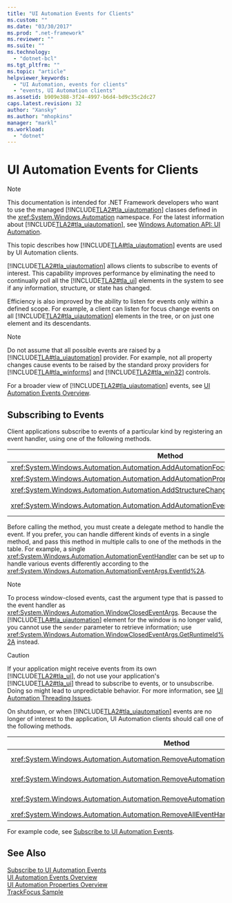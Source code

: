 ```yaml
---
title: "UI Automation Events for Clients"
ms.custom: ""
ms.date: "03/30/2017"
ms.prod: ".net-framework"
ms.reviewer: ""
ms.suite: ""
ms.technology: 
  - "dotnet-bcl"
ms.tgt_pltfrm: ""
ms.topic: "article"
helpviewer_keywords: 
  - "UI Automation, events for clients"
  - "events, UI Automation clients"
ms.assetid: b909e388-3f24-4997-b6d4-bd9c35c2dc27
caps.latest.revision: 32
author: "Xansky"
ms.author: "mhopkins"
manager: "markl"
ms.workload: 
  - "dotnet"
---
```

# UI Automation Events for Clients
> [!NOTE]
>  This documentation is intended for .NET Framework developers who want to use the managed [!INCLUDE[TLA2#tla_uiautomation](../../../includes/tla2sharptla-uiautomation-md.md)] classes defined in the <xref:System.Windows.Automation> namespace. For the latest information about [!INCLUDE[TLA2#tla_uiautomation](../../../includes/tla2sharptla-uiautomation-md.md)], see [Windows Automation API: UI Automation](http://go.microsoft.com/fwlink/?LinkID=156746).  
  
 This topic describes how [!INCLUDE[TLA#tla_uiautomation](../../../includes/tlasharptla-uiautomation-md.md)] events are used by UI Automation clients.  
  
 [!INCLUDE[TLA2#tla_uiautomation](../../../includes/tla2sharptla-uiautomation-md.md)] allows clients to subscribe to events of interest. This capability improves performance by eliminating the need to continually poll all the [!INCLUDE[TLA2#tla_ui](../../../includes/tla2sharptla-ui-md.md)] elements in the system to see if any information, structure, or state has changed.  
  
 Efficiency is also improved by the ability to listen for events only within a defined scope. For example, a client can listen for focus change events on all [!INCLUDE[TLA2#tla_uiautomation](../../../includes/tla2sharptla-uiautomation-md.md)] elements in the tree, or on just one element and its descendants.  
  
> [!NOTE]
>  Do not assume that all possible events are raised by a [!INCLUDE[TLA#tla_uiautomation](../../../includes/tlasharptla-uiautomation-md.md)] provider. For example, not all property changes cause events to be raised by the standard proxy providers for [!INCLUDE[TLA#tla_winforms](../../../includes/tlasharptla-winforms-md.md)] and [!INCLUDE[TLA2#tla_win32](../../../includes/tla2sharptla-win32-md.md)] controls.  
  
 For a broader view of [!INCLUDE[TLA2#tla_uiautomation](../../../includes/tla2sharptla-uiautomation-md.md)] events, see [UI Automation Events Overview](../../../docs/framework/ui-automation/ui-automation-events-overview.md).  
  
<a name="Subscribing_to_Events"></a>   
## Subscribing to Events  
 Client applications subscribe to events of a particular kind by registering an event handler, using one of the following methods.  
  
|Method|Event Type|Event Arguments Type|Delegate Type|  
|------------|----------------|--------------------------|-------------------|  
|<xref:System.Windows.Automation.Automation.AddAutomationFocusChangedEventHandler%2A>|Focus change|<xref:System.Windows.Automation.AutomationFocusChangedEventArgs>|<xref:System.Windows.Automation.AutomationFocusChangedEventHandler>|  
|<xref:System.Windows.Automation.Automation.AddAutomationPropertyChangedEventHandler%2A>|Property change|<xref:System.Windows.Automation.AutomationPropertyChangedEventArgs>|<xref:System.Windows.Automation.AutomationPropertyChangedEventHandler>|  
|<xref:System.Windows.Automation.Automation.AddStructureChangedEventHandler%2A>|Structure change|<xref:System.Windows.Automation.StructureChangedEventArgs>|<xref:System.Windows.Automation.StructureChangedEventHandler>|  
|<xref:System.Windows.Automation.Automation.AddAutomationEventHandler%2A>|All other events, identified by an <xref:System.Windows.Automation.AutomationEvent>|<xref:System.Windows.Automation.AutomationEventArgs> or <xref:System.Windows.Automation.WindowClosedEventArgs>|<xref:System.Windows.Automation.AutomationEventHandler>|  
  
 Before calling the method, you must create a delegate method to handle the event. If you prefer, you can handle different kinds of events in a single method, and pass this method in multiple calls to one of the methods in the table. For example, a single <xref:System.Windows.Automation.AutomationEventHandler> can be set up to handle various events differently according to the <xref:System.Windows.Automation.AutomationEventArgs.EventId%2A>.  
  
> [!NOTE]
>  To process window-closed events, cast the argument type that is passed to the event handler as <xref:System.Windows.Automation.WindowClosedEventArgs>. Because the [!INCLUDE[TLA#tla_uiautomation](../../../includes/tlasharptla-uiautomation-md.md)] element for the window is no longer valid, you cannot use the `sender` parameter to retrieve information; use <xref:System.Windows.Automation.WindowClosedEventArgs.GetRuntimeId%2A> instead.  
  
> [!CAUTION]
>  If your application might receive events from its own [!INCLUDE[TLA2#tla_ui](../../../includes/tla2sharptla-ui-md.md)], do not use your application's [!INCLUDE[TLA2#tla_ui](../../../includes/tla2sharptla-ui-md.md)] thread to subscribe to events, or to unsubscribe. Doing so might lead to unpredictable behavior. For more information, see [UI Automation Threading Issues](../../../docs/framework/ui-automation/ui-automation-threading-issues.md).  
  
 On shutdown, or when [!INCLUDE[TLA2#tla_uiautomation](../../../includes/tla2sharptla-uiautomation-md.md)] events are no longer of interest to the application, UI Automation clients should call one of the following methods.  
  
|Method|Description|  
|------------|-----------------|  
|<xref:System.Windows.Automation.Automation.RemoveAutomationEventHandler%2A>|Unregisters an event handler that was registered by using <xref:System.Windows.Automation.Automation.AddAutomationEventHandler%2A>.|  
|<xref:System.Windows.Automation.Automation.RemoveAutomationFocusChangedEventHandler%2A>|Unregisters an event handler that was registered by using <xref:System.Windows.Automation.Automation.AddAutomationFocusChangedEventHandler%2A>.|  
|<xref:System.Windows.Automation.Automation.RemoveAutomationPropertyChangedEventHandler%2A>|Unregisters an event handler that was registered by using <xref:System.Windows.Automation.Automation.AddAutomationPropertyChangedEventHandler%2A>.|  
|<xref:System.Windows.Automation.Automation.RemoveAllEventHandlers%2A>|Unregisters all registered event handlers.|  
  
 For example code, see [Subscribe to UI Automation Events](../../../docs/framework/ui-automation/subscribe-to-ui-automation-events.md).  
  
## See Also  
 [Subscribe to UI Automation Events](../../../docs/framework/ui-automation/subscribe-to-ui-automation-events.md)  
 [UI Automation Events Overview](../../../docs/framework/ui-automation/ui-automation-events-overview.md)  
 [UI Automation Properties Overview](../../../docs/framework/ui-automation/ui-automation-properties-overview.md)  
 [TrackFocus Sample](http://msdn.microsoft.com/library/4a91c0af-6bb5-4d38-a743-cf136f268fc9)
